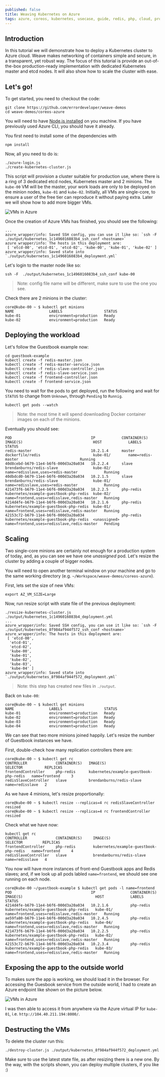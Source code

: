 ```yaml
---
published: false
title: Weaving Kubernetes on Azure
tags: azure, coreos, kubernetes, usecase, guide, redis, php, cloud, provisioning
---
```


## Introduction

In this tutorial we will demonstrate how to deploy a Kubernetes cluster to Azure cloud. Weave makes networking of containers simple and secure, in a transparent, yet robust way. The focus of this tutorial is provide an out-of-the-box production-ready implementation with dedicated Kubernetes master and etcd nodes. It will also show how to scale the cluster with ease.

## Let's go!
To get started, you need to checkout the code:

```
git clone https://github.com/errordeveloper/weave-demos
cd weave-demos/coreos-azure
```

You will need to have [Node.js installed](http://nodejs.org/download/) on you machine. If you have previously used Azure CLI, you should have it already.

You first need to install some of the dependencies with

```
npm install
```

Now, all you need to do is:

```
./azure-login.js
./create-kubernetes-cluster.js
```

This script will provision a cluster suitable for production use, where there is a ring of 3 dedicated etcd nodes, Kubernetes master and 2 minions. The `kube-00` VM will be the master, your work loads are only to be deployed on the minion nodes, `kube-01` and `kube-02`. Initially, all VMs are single-core, to ensure a user of the free tier can reproduce it without paying extra. Later we will show how to add more bigger VMs.

![VMs in Azure](https://www.dropbox.com/s/logk4mot2gnlxgn/Screenshot%202015-02-15%2015.54.45.png?dl=1)

Once the creation of Azure VMs has finished, you should see the following:

```
...
azure_wrapper/info: Saved SSH config, you can use it like so: `ssh -F  ./output/kubernetes_1c1496016083b4_ssh_conf <hostname>`
azure_wrapper/info: The hosts in this deployment are:
 [ 'etcd-00', 'etcd-01', 'etcd-02', 'kube-00', 'kube-01', 'kube-02' ]
azure_wrapper/info: Saved state into `./output/kubernetes_1c1496016083b4_deployment.yml`
```

Let's login to the master node like so:
```
ssh -F  ./output/kubernetes_1c1496016083b4_ssh_conf kube-00
```
> Note: config file name will be different, make sure to use the one you see.

Check there are 2 minions in the cluster:
```
core@kube-00 ~ $ kubectl get minions
NAME                LABELS                   STATUS
kube-01             environment=production   Ready
kube-02             environment=production   Ready
```

## Deploying the workload

Let's follow the Guestbook example now:
```
cd guestbook-example
kubectl create -f redis-master.json
kubectl create -f redis-master-service.json
kubectl create -f redis-slave-controller.json
kubectl create -f redis-slave-service.json
kubectl create -f frontend-controller.json
kubectl create -f frontend-service.json
```

You need to wait for the pods to get deployed, run the following and wait for `STATUS` to change from `Unknown`, through `Pending` to `Runnig`. 
```
kubectl get pods --watch
```
> Note: the most time it will spend downloading Docker container images on each of the minions.

Eventually you should see:
```
POD                                    IP            CONTAINER(S)    IMAGE(S)                                HOST            LABELS                                       STATUS
redis-master                           10.2.1.4      master          dockerfile/redis                        kube-01/        name=redis-master                            Running
40d8cebd-b679-11e4-b6f6-000d3a20a034   10.2.2.4      slave           brendanburns/redis-slave                kube-02/        name=redisslave,uses=redis-master            Running
40dbdcd0-b679-11e4-b6f6-000d3a20a034   10.2.1.5      slave           brendanburns/redis-slave                kube-01/        name=redisslave,uses=redis-master            Running
421473f6-b679-11e4-b6f6-000d3a20a034   10.2.2.5      php-redis       kubernetes/example-guestbook-php-redis  kube-02/        name=frontend,uses=redisslave,redis-master   Running
4214d4fe-b679-11e4-b6f6-000d3a20a034   10.2.1.6      php-redis       kubernetes/example-guestbook-php-redis  kube-01/        name=frontend,uses=redisslave,redis-master   Running
42153c72-b679-11e4-b6f6-000d3a20a034                 php-redis       kubernetes/example-guestbook-php-redis  <unassigned>    name=frontend,uses=redisslave,redis-master   Pending
```

## Scaling

Two single-core minions are certainly not enough for a production system of today, and, as you can see we have one _unassigned_ pod. Let's resize the cluster by adding a couple of bigger nodes.

You will need to open another terminal window on your machine and go to the same working directory (e.g. `~/Workspace/weave-demos/coreos-azure`).

First, lets set the size of new VMs:
```
export AZ_VM_SIZE=Large
```
Now, run resize script with state file of the previous deployment:
```
./resize-kubernetes-cluster.js ./output/kubernetes_1c1496016083b4_deployment.yml
...
azure_wrapper/info: Saved SSH config, you can use it like so: `ssh -F  ./output/kubernetes_8f984af944f572_ssh_conf <hostname>`
azure_wrapper/info: The hosts in this deployment are:
 [ 'etcd-00',
  'etcd-01',
  'etcd-02',
  'kube-00',
  'kube-01',
  'kube-02',
  'kube-03',
  'kube-04' ]
azure_wrapper/info: Saved state into `./output/kubernetes_8f984af944f572_deployment.yml`
```
> Note: this step has created new files in `./output`.

Back on `kube-00`:
```
core@kube-00 ~ $ kubectl get minions
NAME                LABELS                   STATUS
kube-01             environment=production   Ready
kube-02             environment=production   Ready
kube-03             environment=production   Ready
kube-04             environment=production   Ready
```

We can see that two more minions joined happily. Let's resize the number of Guestbook instances we have.

First, double-check how many replication controllers there are:

```
core@kube-00 ~ $ kubectl get rc
CONTROLLER             CONTAINER(S)   IMAGE(S)                                 SELECTOR          REPLICAS
frontendController     php-redis      kubernetes/example-guestbook-php-redis   name=frontend     3
redisSlaveController   slave          brendanburns/redis-slave                 name=redisslave   2
```
As we have 4 minions, let's resize proportionally:
```
core@kube-00 ~ $ kubectl resize --replicas=4 rc redisSlaveController
resized
core@kube-00 ~ $ kubectl resize --replicas=4 rc frontendController
resized
```
Check what we have now:
```
kubectl get rc
CONTROLLER             CONTAINER(S)     IMAGE(S)                                 SELECTOR         REPLICAS
frontendController     php-redis        kubernetes/example-guestbook-php-redis   name=frontend     4
redisSlaveController   slave            brendanburns/redis-slave                 name=redisslave   4
```

You now will have more instances of front-end Guestbook apps and Redis slaves; and, if we look up all pods labled `name=frontend`, we should see one running on each node.

```
core@kube-00 ~/guestbook-example $ kubectl get pods -l name=frontend
POD                                    IP                CONTAINER(S)  IMAGE(S)                                 HOST            LABELS                                       STATUS
4214d4fe-b679-11e4-b6f6-000d3a20a034   10.2.1.6          php-redis     kubernetes/example-guestbook-php-redis   kube-01/            name=frontend,uses=redisslave,redis-master   Running
ae59fa80-b679-11e4-b6f6-000d3a20a034   10.2.4.5          php-redis     kubernetes/example-guestbook-php-redis   kube-04/            name=frontend,uses=redisslave,redis-master   Running
421473f6-b679-11e4-b6f6-000d3a20a034   10.2.2.5          php-redis     kubernetes/example-guestbook-php-redis   kube-02/            name=frontend,uses=redisslave,redis-master   Running
42153c72-b679-11e4-b6f6-000d3a20a034   10.2.3.4          php-redis     kubernetes/example-guestbook-php-redis   kube-03/            name=frontend,uses=redisslave,redis-master   Running
```

## Exposing the app to the outside world

To makes sure the app is working, we should load it in the browser. For accessing the Guesbook service from the outside world, I had to create an Azure endpoint like shown on the picture below.

![VMs in Azure](https://www.dropbox.com/s/a7gglyamb9pltqn/Screenshot%202015-02-15%2016.02.32.png?dl=1)

I was then able to access it from anywhere via the Azure virtual IP for `kube-01`, i.e. `http://104.40.211.194:8000/`.

## Destructing the VMs

To delete the cluster run this:
```
./destroy-cluster.js ./output/kubernetes_8f984af944f572_deployment.yml 
```

Make sure to use the latest state file, as after resizing there is a new one. By the way, with the scripts shown, you can deploy multiple clusters, if you like :)

